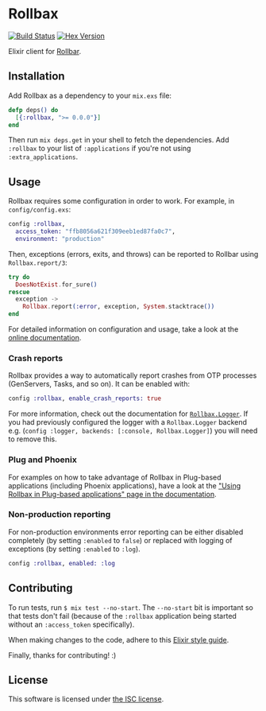 # Rollbax

[![Build Status](https://travis-ci.org/elixir-addicts/rollbax.svg?branch=master "Build Status")](https://travis-ci.org/elixir-addicts/rollbax)
[![Hex Version](https://img.shields.io/hexpm/v/rollbax.svg "Hex Version")](https://hex.pm/packages/rollbax)

Elixir client for [Rollbar](https://rollbar.com).

## Installation

Add Rollbax as a dependency to your `mix.exs` file:

```elixir
defp deps() do
  [{:rollbax, ">= 0.0.0"}]
end
```

Then run `mix deps.get` in your shell to fetch the dependencies. Add `:rollbax` to your list of `:applications` if you're not using `:extra_applications`.

## Usage

Rollbax requires some configuration in order to work. For example, in `config/config.exs`:

```elixir
config :rollbax,
  access_token: "ffb8056a621f309eeb1ed87fa0c7",
  environment: "production"
```

Then, exceptions (errors, exits, and throws) can be reported to Rollbar using `Rollbax.report/3`:

```elixir
try do
  DoesNotExist.for_sure()
rescue
  exception ->
    Rollbax.report(:error, exception, System.stacktrace())
end
```

For detailed information on configuration and usage, take a look at the [online documentation](http://hexdocs.pm/rollbax).

### Crash reports

Rollbax provides a way to automatically report crashes from OTP processes (GenServers, Tasks, and so on). It can be enabled with:

```elixir
config :rollbax, enable_crash_reports: true
```

For more information, check out the documentation for [`Rollbax.Logger`](http://hexdocs.pm/rollbax/Rollbax.Logger.html).
If you had previously configured the logger with a `Rollbax.Logger` backend e.g. (`config :logger, backends: [:console, Rollbax.Logger]`) you will need to remove this.

### Plug and Phoenix

For examples on how to take advantage of Rollbax in Plug-based applications (including Phoenix applications), have a look at the ["Using Rollbax in Plug-based applications" page in the documentation](http://hexdocs.pm/rollbax/using-rollbax-in-plug-based-applications.html).

### Non-production reporting

For non-production environments error reporting can be either disabled completely (by setting `:enabled` to `false`) or replaced with logging of exceptions (by setting `:enabled` to `:log`).

```elixir
config :rollbax, enabled: :log
```

## Contributing

To run tests, run `$ mix test --no-start`. The `--no-start` bit is important so that tests don't fail (because of the `:rollbax` application being started without an `:access_token` specifically).

When making changes to the code, adhere to this [Elixir style guide](https://github.com/lexmag/elixir-style-guide).

Finally, thanks for contributing! :)

## License

This software is licensed under [the ISC license](LICENSE).
